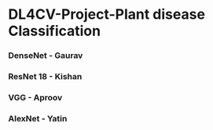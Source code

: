 # DL4CV-Project-Plant disease Classification

### DenseNet - Gaurav 
### ResNet 18 - Kishan
### VGG - Aproov
### AlexNet - Yatin 
